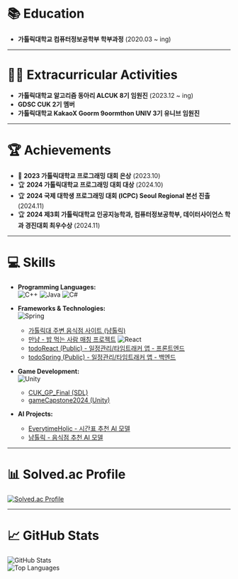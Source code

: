 # 📚 Education  
- **가톨릭대학교 컴퓨터정보공학부 학부과정** (2020.03 ~ ing)  

---

# 👨‍💻 Extracurricular Activities  
- **가톨릭대학교 알고리즘 동아리 ALCUK 8기 임원진** (2023.12 ~ ing)  
- **GDSC CUK 2기 멤버** 
- **가톨릭대학교 KakaoX Goorm 9oormthon UNIV 3기 유니브 임원진**  

---

# 🏆 Achievements  
- 🥈 **2023 가톨릭대학교 프로그래밍 대회 은상** (2023.10)  
- 🏆 **2024 가톨릭대학교 프로그래밍 대회 대상** (2024.10)  
- 🏆 **2024 국제 대학생 프로그래밍 대회 (ICPC) Seoul Regional 본선 진출** (2024.11)  
- 🏆 **2024 제3회 가톨릭대학교 인공지능학과, 컴퓨터정보공학부, 데이터사이언스 학과 경진대회 최우수상** (2024.11)  


---

# 💻 Skills  
- **Programming Languages:**  
  ![C++](https://img.shields.io/badge/C++-00599C?style=flat&logo=c%2B%2B&logoColor=white)
  ![Java](https://img.shields.io/badge/Java-007396?style=flat&logo=java&logoColor=white)
  ![C#](https://img.shields.io/badge/C%23-239120?style=flat&logo=c-sharp&logoColor=white)

- **Frameworks & Technologies:**  
  ![Spring](https://img.shields.io/badge/Spring-6DB33F?style=flat&logo=spring&logoColor=white)
    - [가톨릭대 주변 음식점 사이트 (냠톨릭)](https://github.com/dfdfg42/nyum-tolic)
    - [만냠 - 밥 먹는 사람 매칭 프로젝트](https://github.com/dfdfg42/CatholicTableMatching)
  ![React](https://img.shields.io/badge/React-61DAFB?style=flat&logo=react&logoColor=black)
    - [todoReact (Public) - 일정관리/타임트래커 앱 - 프론트엔드](https://github.com/dfdfg42/todoReact)
    - [todoSpring (Public) - 일정관리/타임트래커 앱 - 백엔드](https://github.com/dfdfg42/todoSpring)

- **Game Development:**  
  ![Unity](https://img.shields.io/badge/Unity-000000?style=flat&logo=unity&logoColor=white)
    - [CUK_GP_Final (SDL)](https://github.com/dfdfg42/CUK_GP_Final)
    - [gameCapstone2024 (Unity)](https://github.com/dfdfg42/gameCapstone2024)

- **AI Projects:**
    - [EverytimeHolic - 시간표 추천 AI 모델](https://github.com/dfdfg42/EverytimeHolic)
    - [냠톨릭 - 음식점 추천 AI 모델](https://github.com/dfdfg42/numtolic_recommend)

---

# 📊 Solved.ac Profile  
[![Solved.ac Profile](http://mazassumnida.wtf/api/v2/generate_badge?boj=dfdfg1)](https://solved.ac/dfdfg1)

---

# 📈 GitHub Stats  
![GitHub Stats](https://github-readme-stats.vercel.app/api?username=dfdfg42&show_icons=true&theme=radical)  
![Top Languages](https://github-readme-stats.vercel.app/api/top-langs/?username=dfdfg42&layout=compact&theme=radical)  
